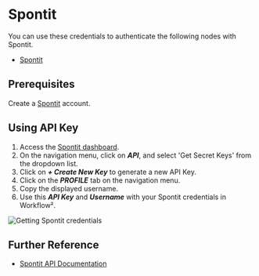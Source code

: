 # Spontit

You can use these credentials to authenticate the following nodes with Spontit.
- [Spontit](/workflow/integrations/nodes/workflow-nodes-base.spontit/)

## Prerequisites

Create a [Spontit](https://www.spontit.com/) account.

## Using API Key

1. Access the [Spontit dashboard](https://www.spontit.com/).
2. On the navigation menu, click on ***API***, and select 'Get Secret Keys' from the dropdown list.
3. Click on ***+ Create New Key*** to generate a new API Key.
4. Click on the ***PROFILE*** tab on the navigation menu.
5. Copy the displayed username.
6. Use this ***API Key*** and ***Username*** with your Spontit credentials in Workflow².

![Getting Spontit credentials](/_images/integrations/credentials/spontit/using-api-key.gif)

## Further Reference

- [Spontit API Documentation](https://api.spontit.com/)
